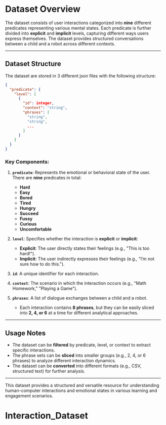 # **Dataset Overview**
The dataset consists of user interactions categorized into **nine** different predicates representing various mental states. Each predicate is further divided into **explicit** and **implicit** levels, capturing different ways users express themselves. The dataset provides structured conversations between a child and a robot across different contexts.

---

## **Dataset Structure**
The dataset are stored in 3 different json files with the following structure:

```json
{
  "predicate": {
    "level": [
      {
        "id": integer,
        "context": "string",
        "phrases": [
          "string",
          "string",
          ...
        ]
      }
    ]
  }
}
```

### **Key Components:**
1. **`predicate`**: Represents the emotional or behavioral state of the user. There are **nine** predicates in total:
   - **Hard**
   - **Easy**
   - **Bored**
   - **Tired**
   - **Hungry**
   - **Succeed**
   - **Fussy**
   - **Curious**
   - **Uncomfortable**

2. **`level`**: Specifies whether the interaction is **explicit** or **implicit**:
   - **Explicit**: The user directly states their feelings (e.g., "This is too hard!").
   - **Implicit**: The user indirectly expresses their feelings (e.g., "I’m not sure how to do this.").

3. **`id`**: A unique identifier for each interaction.
4. **`context`**: The scenario in which the interaction occurs (e.g., "Math Homework," "Playing a Game").
5. **`phrases`**: A list of dialogue exchanges between a child and a robot.
   - Each interaction contains **8 phrases**, but they can be easily sliced into **2, 4, or 6** at a time for different analytical approaches.

---

## **Usage Notes**
- The dataset can be **filtered** by predicate, level, or context to extract specific interactions.
- The phrase sets can be **sliced** into smaller groups (e.g., 2, 4, or 6 phrases) to analyze different interaction dynamics.
- The dataset can be **converted** into different formats (e.g., CSV, structured text) for further analysis.

---

This dataset provides a structured and versatile resource for understanding human-computer interactions and emotional states in various learning and engagement scenarios.
# Interaction_Dataset
